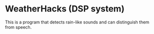 # WeatherHacks (DSP system)

This is a program that detects rain-like sounds and can distinguish them from speech.